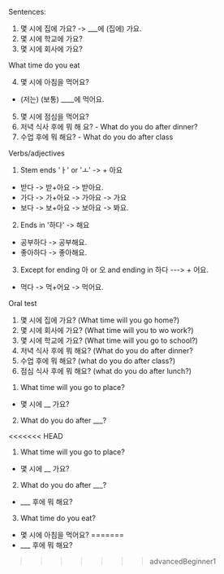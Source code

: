 Sentences:

1. 몇 시에 집에 가요? -> \_\_\_에 (집에) 가요.
2. 몇 시에 학교에 가요?
3. 몇 시에 회사에 가요?

What time do you eat

4. 몇 시에 아침을 먹어요?

- (저는) (보통) \_\_\_\_에 먹어요.

5. 몇 시에 점심을 먹어요?
6. 저녁 식사 후에 뭐 해 요? - What do you do after dinner?
7. 수업 후에 뭐 해요? - What do you do after class

Verbs/adjectives

1. Stem ends 'ㅏ' or 'ㅗ' -> + 아요

- 받다 -> 받+아요 -> 받아요.
- 가다 -> 가+아요 -> 가아요 -> 가요
- 보다 -> 보+아요 -> 보아요 -> 봐요.

2. Ends in '하다' -> 해요

- 공부하다 -> 공부해요.
- 좋아하다 -> 좋아해요.

3. Except for ending 아 or 오 and ending in 하다 ---> + 어요.

- 먹다 -> 먹+어요 -> 먹어요.

Oral test

1. 몇 시에 집에 가요? (What time will you go home?)
2. 몇 시에 회사에 가요? (What time will you to wo work?)
3. 몇 시에 학교에 가요? (What time will you go to school?)
4. 저녁 식사 후에 뭐 해요? (What do you do after dinner?
5. 수업 후에 뭐 해요? (what do you do after class?)
6. 점심 식사 후에 뭐 해요? (what do you do after lunch?)

1) What time will you go to place?

- 몇 시에 \_\_ 가요?

2. What do you do after \_\_\_?

<<<<<<< HEAD
1. What time will you go to place?
  - 몇 시에 __ 가요?
2. What do you do after ___?
  - ___ 후에 뭐 해요?
3. What time do you eat?
  - 몇 시에 아침을 먹어요?
=======
- \_\_\_ 후에 뭐 해요?
>>>>>>> advancedBeginner1
